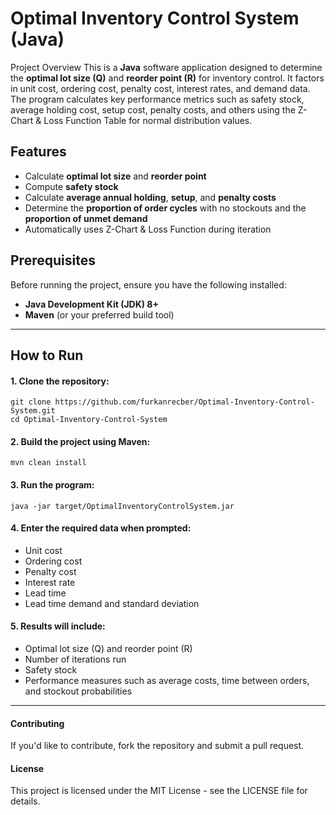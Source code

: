 # Optimal Inventory Control System (Java)
Project Overview
This is a **Java** software application designed to determine the **optimal lot size (Q)** and **reorder point (R)** for inventory control. It factors in unit cost, ordering cost, penalty cost, interest rates, and demand data. The program calculates key performance metrics such as safety stock, average holding cost, setup cost, penalty costs, and others using the Z-Chart & Loss Function Table for normal distribution values.

## Features
* Calculate **optimal lot size** and **reorder point**
* Compute **safety stock**
* Calculate **average annual holding**, **setup**, and **penalty costs**
* Determine the **proportion of order cycles** with no stockouts and the **proportion of unmet demand**
* Automatically uses Z-Chart & Loss Function during iteration

## Prerequisites
Before running the project, ensure you have the following installed:
* **Java Development Kit (JDK) 8+**
* **Maven** (or your preferred build tool)

<hr/>

## How to Run
#### 1. Clone the repository:
```
git clone https://github.com/furkanrecber/Optimal-Inventory-Control-System.git
cd Optimal-Inventory-Control-System
```

#### 2. Build the project using Maven:
```
mvn clean install
```

#### 3. Run the program:
```
java -jar target/OptimalInventoryControlSystem.jar
```

#### 4. Enter the required data when prompted:
* Unit cost
* Ordering cost
* Penalty cost
* Interest rate
* Lead time
* Lead time demand and standard deviation

#### 5. Results will include:
* Optimal lot size (Q) and reorder point (R)
* Number of iterations run
* Safety stock
* Performance measures such as average costs, time between orders, and stockout probabilities

<hr/>

#### Contributing
If you'd like to contribute, fork the repository and submit a pull request.

#### License
This project is licensed under the MIT License - see the LICENSE file for details.
